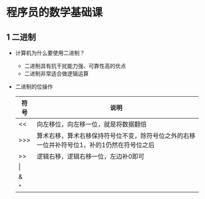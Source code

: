 # 程序员的数学基础课

## 1 二进制

- 计算机为什么要使用二进制？

  - 二进制具有抗干扰能力强、可靠性高的优点
  - 二进制非常适合做逻辑运算

- 二进制的位操作

  | 符号   | 说明                                                         |
  | ------ | ------------------------------------------------------------ |
  | <<     | 向左移位，向左移一位，就是将数据翻倍                         |
  | \>\>\> | 算术右移，算术右移保持符号位不变，除符号位之外的右移一位并补符号位1，补的1仍然在符号位之后 |
  | \>\>   | 逻辑右移，逻辑右移一位，左边补0即可                          |
  | \|     |                                                              |
  | &      |                                                              |
  | ^      |                                                              |

  

